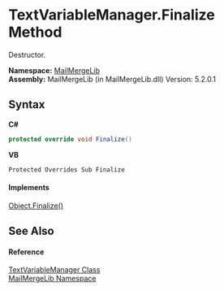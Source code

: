 # TextVariableManager.Finalize Method 
 

Destructor.

**Namespace:**&nbsp;<a href="31c6ebbe-d683-7561-7308-5a5ee1f76bf5">MailMergeLib</a><br />**Assembly:**&nbsp;MailMergeLib (in MailMergeLib.dll) Version: 5.2.0.1

## Syntax

**C#**<br />
``` C#
protected override void Finalize()
```

**VB**<br />
``` VB
Protected Overrides Sub Finalize
```


#### Implements
<a href="http://msdn2.microsoft.com/en-us/library/4k87zsw7" target="_blank">Object.Finalize()</a><br />

## See Also


#### Reference
<a href="d38e8275-4359-1016-4792-c8c3c8e8a6b5">TextVariableManager Class</a><br /><a href="31c6ebbe-d683-7561-7308-5a5ee1f76bf5">MailMergeLib Namespace</a><br />
